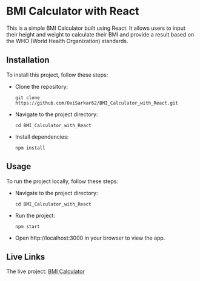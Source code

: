 # BMI Calculator with React

This is a simple BMI Calculator built using React. It allows users to input their height and weight to calculate their BMI and provide a result based on the WHO (World Health Organization) standards.

## Installation

To install this project, follow these steps:

- Clone the repository: 

      git clone https://github.com/OviSarkar62/BMI_Calculator_with_React.git

- Navigate to the project directory: 
 
      cd BMI_Calculator_with_React

- Install dependencies: 

      npm install

## Usage

To run the project locally, follow these steps:

- Navigate to the project directory: 

      cd BMI_Calculator_with_React
        
- Run the project: 

      npm start
        
- Open http://localhost:3000 in your browser to view the app.

## Live Links

The live project: [BMI Calculator](https://OviSarkar62.github.io/BMI_Calculator_with_React)
